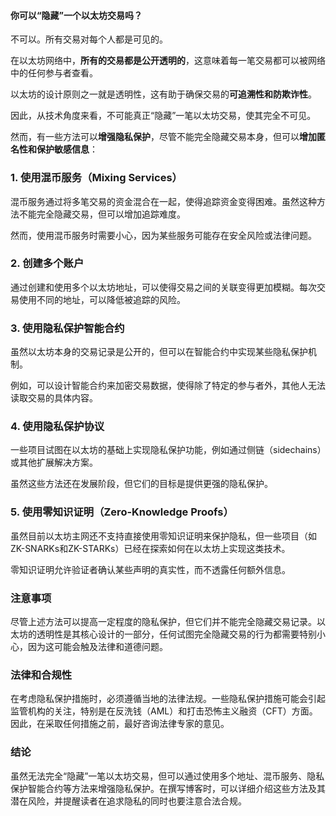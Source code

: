 #### 你可以“隐藏”一个以太坊交易吗？

不可以。所有交易对每个人都是可见的。

在以太坊网络中，**所有的交易都是公开透明的**，这意味着每一笔交易都可以被网络中的任何参与者查看。

以太坊的设计原则之一就是透明性，这有助于确保交易的**可追溯性和防欺诈性**。

因此，从技术角度来看，不可能真正“隐藏”一笔以太坊交易，使其完全不可见。

然而，有一些方法可以**增强隐私保护**，尽管不能完全隐藏交易本身，但可以**增加匿名性和保护敏感信息**：

### 1. 使用混币服务（Mixing Services）

混币服务通过将多笔交易的资金混合在一起，使得追踪资金变得困难。虽然这种方法不能完全隐藏交易，但可以增加追踪难度。

然而，使用混币服务时需要小心，因为某些服务可能存在安全风险或法律问题。

### 2. 创建多个账户

通过创建和使用多个以太坊地址，可以使得交易之间的关联变得更加模糊。每次交易使用不同的地址，可以降低被追踪的风险。

### 3. 使用隐私保护智能合约

虽然以太坊本身的交易记录是公开的，但可以在智能合约中实现某些隐私保护机制。

例如，可以设计智能合约来加密交易数据，使得除了特定的参与者外，其他人无法读取交易的具体内容。

### 4. 使用隐私保护协议

一些项目试图在以太坊的基础上实现隐私保护功能，例如通过侧链（sidechains）或其他扩展解决方案。

虽然这些方法还在发展阶段，但它们的目标是提供更强的隐私保护。

### 5. 使用零知识证明（Zero-Knowledge Proofs）

虽然目前以太坊主网还不支持直接使用零知识证明来保护隐私，但一些项目（如ZK-SNARKs和ZK-STARKs）已经在探索如何在以太坊上实现这类技术。

零知识证明允许验证者确认某些声明的真实性，而不透露任何额外信息。

### 注意事项

尽管上述方法可以提高一定程度的隐私保护，但它们并不能完全隐藏交易记录。以太坊的透明性是其核心设计的一部分，任何试图完全隐藏交易的行为都需要特别小心，因为这可能会触及法律和道德问题。

### 法律和合规性

在考虑隐私保护措施时，必须遵循当地的法律法规。一些隐私保护措施可能会引起监管机构的关注，特别是在反洗钱（AML）和打击恐怖主义融资（CFT）方面。因此，在采取任何措施之前，最好咨询法律专家的意见。

### 结论

虽然无法完全“隐藏”一笔以太坊交易，但可以通过使用多个地址、混币服务、隐私保护智能合约等方法来增强隐私保护。在撰写博客时，可以详细介绍这些方法及其潜在风险，并提醒读者在追求隐私的同时也要注意合法合规。